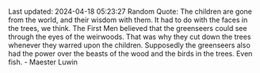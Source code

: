 Last updated: 2024-04-18 05:23:27
Random Quote: The children are gone from the world, and their wisdom with them.  It had to do with the faces in the trees, we think.  The First Men believed that the greenseers could see through the eyes of the weirwoods.  That was why they cut down the trees whenever they warred upon the children.  Supposedly the greenseers also had the power over the beasts of the wood and the birds in the trees.  Even fish.  -  Maester Luwin